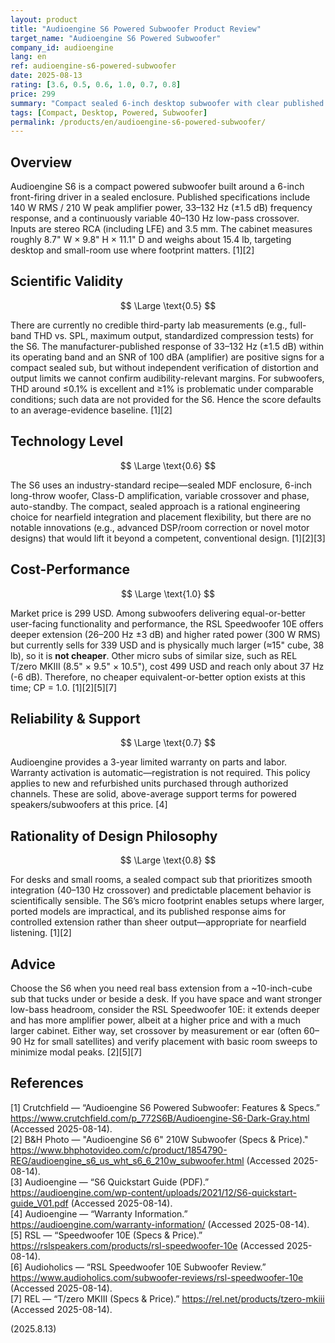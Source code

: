 ```yaml
---
layout: product
title: "Audioengine S6 Powered Subwoofer Product Review"
target_name: "Audioengine S6 Powered Subwoofer"
company_id: audioengine
lang: en
ref: audioengine-s6-powered-subwoofer
date: 2025-08-13
rating: [3.6, 0.5, 0.6, 1.0, 0.7, 0.8]
price: 299
summary: "Compact sealed 6-inch desktop subwoofer with clear published specs, limited third-party measurements, and top cost-performance due to no cheaper equivalent-or-better options"
tags: [Compact, Desktop, Powered, Subwoofer]
permalink: /products/en/audioengine-s6-powered-subwoofer/
---
```

## Overview

Audioengine S6 is a compact powered subwoofer built around a 6-inch front-firing driver in a sealed enclosure. Published specifications include 140 W RMS / 210 W peak amplifier power, 33–132 Hz (±1.5 dB) frequency response, and a continuously variable 40–130 Hz low-pass crossover. Inputs are stereo RCA (including LFE) and 3.5 mm. The cabinet measures roughly 8.7" W × 9.8" H × 11.1" D and weighs about 15.4 lb, targeting desktop and small-room use where footprint matters. [1][2]

## Scientific Validity

$$ \Large \text{0.5} $$

There are currently no credible third-party lab measurements (e.g., full-band THD vs. SPL, maximum output, standardized compression tests) for the S6. The manufacturer-published response of 33–132 Hz (±1.5 dB) within its operating band and an SNR of 100 dBA (amplifier) are positive signs for a compact sealed sub, but without independent verification of distortion and output limits we cannot confirm audibility-relevant margins. For subwoofers, THD around ≤0.1% is excellent and ≥1% is problematic under comparable conditions; such data are not provided for the S6. Hence the score defaults to an average-evidence baseline. [1][2]

## Technology Level

$$ \Large \text{0.6} $$

The S6 uses an industry-standard recipe—sealed MDF enclosure, 6-inch long-throw woofer, Class-D amplification, variable crossover and phase, auto-standby. The compact, sealed approach is a rational engineering choice for nearfield integration and placement flexibility, but there are no notable innovations (e.g., advanced DSP/room correction or novel motor designs) that would lift it beyond a competent, conventional design. [1][2][3]

## Cost-Performance

$$ \Large \text{1.0} $$

Market price is 299 USD. Among subwoofers delivering equal-or-better user-facing functionality and performance, the RSL Speedwoofer 10E offers deeper extension (26–200 Hz ±3 dB) and higher rated power (300 W RMS) but currently sells for 339 USD and is physically much larger (≈15" cube, 38 lb), so it is **not cheaper**. Other micro subs of similar size, such as REL T/zero MKIII (8.5" × 9.5" × 10.5"), cost 499 USD and reach only about 37 Hz (-6 dB). Therefore, no cheaper equivalent-or-better option exists at this time; CP = 1.0. [1][2][5][7]

## Reliability & Support

$$ \Large \text{0.7} $$

Audioengine provides a 3-year limited warranty on parts and labor. Warranty activation is automatic—registration is not required. This policy applies to new and refurbished units purchased through authorized channels. These are solid, above-average support terms for powered speakers/subwoofers at this price. [4]

## Rationality of Design Philosophy

$$ \Large \text{0.8} $$

For desks and small rooms, a sealed compact sub that prioritizes smooth integration (40–130 Hz crossover) and predictable placement behavior is scientifically sensible. The S6’s micro footprint enables setups where larger, ported models are impractical, and its published response aims for controlled extension rather than sheer output—appropriate for nearfield listening. [1][2]

## Advice

Choose the S6 when you need real bass extension from a ~10-inch-cube sub that tucks under or beside a desk. If you have space and want stronger low-bass headroom, consider the RSL Speedwoofer 10E: it extends deeper and has more amplifier power, albeit at a higher price and with a much larger cabinet. Either way, set crossover by measurement or ear (often 60–90 Hz for small satellites) and verify placement with basic room sweeps to minimize modal peaks. [2][5][7]

## References

[1] Crutchfield — “Audioengine S6 Powered Subwoofer: Features & Specs.” https://www.crutchfield.com/p_772S6B/Audioengine-S6-Dark-Gray.html (Accessed 2025-08-14).  
[2] B&H Photo — "Audioengine S6 6" 210W Subwoofer (Specs & Price)." https://www.bhphotovideo.com/c/product/1854790-REG/audioengine_s6_us_wht_s6_6_210w_subwoofer.html (Accessed 2025-08-14).  
[3] Audioengine — “S6 Quickstart Guide (PDF).” https://audioengine.com/wp-content/uploads/2021/12/S6-quickstart-guide_V01.pdf (Accessed 2025-08-14).  
[4] Audioengine — “Warranty Information.” https://audioengine.com/warranty-information/ (Accessed 2025-08-14).  
[5] RSL — “Speedwoofer 10E (Specs & Price).” https://rslspeakers.com/products/rsl-speedwoofer-10e (Accessed 2025-08-14).  
[6] Audioholics — “RSL Speedwoofer 10E Subwoofer Review.” https://www.audioholics.com/subwoofer-reviews/rsl-speedwoofer-10e (Accessed 2025-08-14).  
[7] REL — “T/zero MKIII (Specs & Price).” https://rel.net/products/tzero-mkiii (Accessed 2025-08-14).

(2025.8.13)


